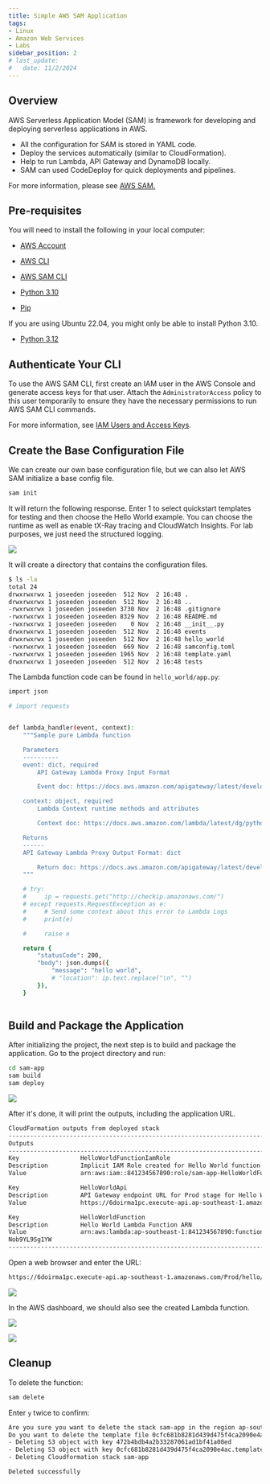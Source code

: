 ```yaml
---
title: Simple AWS SAM Application
tags: 
- Linux
- Amazon Web Services
- Labs
sidebar_position: 2
# last_update:
#   date: 11/2/2024
---
```



## Overview

AWS Serverless Application Model (SAM) is framework for developing and deploying serverless applications in AWS.

- All the configuration for SAM is stored in YAML code. 
- Deploy the services automatically (similar to CloudFormation).
- Help to run Lambda, API Gateway and DynamoDB locally.
- SAM can used CodeDeploy for quick deployments and pipelines.

For more information, please see [AWS SAM.](/docs/012-Amazon-Web-Services/003-AWS-Services/004-Serverless/025-AWS-SAM.md)


## Pre-requisites 

You will need to install the following in your local computer:

- [AWS Account](https://aws.amazon.com/resources/create-account/)

- [AWS CLI](/docs/001-Personal-Notes/050-Project-Pre-requisites/001-AWS.md#aws-cli)

- [AWS SAM CLI](/docs/001-Personal-Notes/050-Project-Pre-requisites/001-AWS.md#aws-sam-cli)

- [Python 3.10](/docs/001-Personal-Notes/050-Project-Pre-requisites/005-Software.md#python-310)

- [Pip](/docs/001-Personal-Notes/050-Project-Pre-requisites/005-Software.md#pip-312)


If you are using Ubuntu 22.04, you might only be able to install Python 3.10.

- [Python 3.12](/docs/001-Personal-Notes/050-Project-Pre-requisites/005-Software.md#python-312)


## Authenticate Your CLI

To use the AWS SAM CLI, first create an IAM user in the AWS Console and generate access keys for that user. Attach the `AdministratorAccess` policy to this user temporarily to ensure they have the necessary permissions to run AWS SAM CLI commands.

For more information, see [IAM Users and Access Keys](/docs/001-Personal-Notes/050-Project-Pre-requisites/001-AWS.md#access-keys).


## Create the Base Configuration File

We can create our own base configuration file, but we can also let AWS SAM initialize a base config file.

```bash
sam init 
```

It will return the following response. Enter 1 to select quickstart templates for testing and then choose the Hello World example. You can choose the runtime as well as enable tX-Ray tracing and CloudWatch Insights. For lab purposes, we just need the structured logging.


<div class='img-center'>

![](/gif/docs/sample-aws-sam.gif)

</div>



It will create a directory that contains the configuration files.

```bash
$ ls -la
total 24
drwxrwxrwx 1 joseeden joseeden  512 Nov  2 16:48 .
drwxrwxrwx 1 joseeden joseeden  512 Nov  2 16:48 ..
-rwxrwxrwx 1 joseeden joseeden 3730 Nov  2 16:48 .gitignore
-rwxrwxrwx 1 joseeden joseeden 8329 Nov  2 16:48 README.md
-rwxrwxrwx 1 joseeden joseeden    0 Nov  2 16:48 __init__.py
drwxrwxrwx 1 joseeden joseeden  512 Nov  2 16:48 events
drwxrwxrwx 1 joseeden joseeden  512 Nov  2 16:48 hello_world
-rwxrwxrwx 1 joseeden joseeden  669 Nov  2 16:48 samconfig.toml
-rwxrwxrwx 1 joseeden joseeden 1965 Nov  2 16:48 template.yaml
drwxrwxrwx 1 joseeden joseeden  512 Nov  2 16:48 tests
```

The Lambda function code can be found in `hello_world/app.py`: 

```bash
import json

# import requests


def lambda_handler(event, context):
    """Sample pure Lambda function

    Parameters
    ----------
    event: dict, required
        API Gateway Lambda Proxy Input Format

        Event doc: https://docs.aws.amazon.com/apigateway/latest/developerguide/set-up-lambda-proxy-integrations.html#api-gateway-simple-proxy-for-lambda-input-format

    context: object, required
        Lambda Context runtime methods and attributes

        Context doc: https://docs.aws.amazon.com/lambda/latest/dg/python-context-object.html

    Returns
    ------
    API Gateway Lambda Proxy Output Format: dict

        Return doc: https://docs.aws.amazon.com/apigateway/latest/developerguide/set-up-lambda-proxy-integrations.html
    """

    # try:
    #     ip = requests.get("http://checkip.amazonaws.com/")
    # except requests.RequestException as e:
    #     # Send some context about this error to Lambda Logs
    #     print(e)

    #     raise e

    return {
        "statusCode": 200,
        "body": json.dumps({
            "message": "hello world",
            # "location": ip.text.replace("\n", "")
        }),
    }
 
```


## Build and Package the Application 

After initializing the project, the next step is to build and package the application. Go to the project directory and run:

```bash
cd sam-app
sam build
sam deploy 
```


<div class='img-center'>

![](/gif/docs/sample-aws-sam-build-deploy.gif)

</div>


After it's done, it will print the outputs, including the application URL.

```bash
CloudFormation outputs from deployed stack
-------------------------------------------------------------------------------------------------------------   
Outputs                                                                                                         
-------------------------------------------------------------------------------------------------------------   
Key                 HelloWorldFunctionIamRole                                                                   
Description         Implicit IAM Role created for Hello World function                                          
Value               arn:aws:iam::841234567890:role/sam-app-HelloWorldFunctionRole-ojmSC0FUjVZg                  

Key                 HelloWorldApi                                                                               
Description         API Gateway endpoint URL for Prod stage for Hello World function                            
Value               https://6doirma1pc.execute-api.ap-southeast-1.amazonaws.com/Prod/hello/                     

Key                 HelloWorldFunction                                                                          
Description         Hello World Lambda Function ARN                                                             
Value               arn:aws:lambda:ap-southeast-1:841234567890:function:sam-app-HelloWorldFunction-             
Nob9YL9Sg1YW                                                                                                    
-------------------------------------------------------------------------------------------------------------
```

Open a web browser and enter the URL:

```bash
https://6doirma1pc.execute-api.ap-southeast-1.amazonaws.com/Prod/hello/                     
```

![](/img/docs/1102-aws-sam-deployed-appsss.png)

In the AWS dashboard, we should also see the created Lambda function.

![](/img/docs/1102-aws-sam-deployed-appsss-seen-from-landa-dashboard.png)

![](/img/docs/1102-aws-sam-deployed-appsss-seen-open-details.png)



## Cleanup

To delete the function:

```bash
sam delete 
```

Enter `y` twice to confirm:

```bash
Are you sure you want to delete the stack sam-app in the region ap-southeast-1 ? [y/N]: y
Do you want to delete the template file 0cfc681b8281d439d475f4ca2090e4ac.template in S3? [y/N]: y
- Deleting S3 object with key 472b4bdb4a2b33287061ad1bf41a08ed
- Deleting S3 object with key 0cfc681b8281d439d475f4ca2090e4ac.template
- Deleting Cloudformation stack sam-app

Deleted successfully 
```